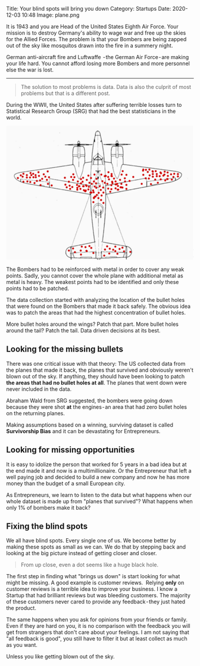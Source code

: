 Title: Your blind spots will bring you down
Category: Startups 
Date: 2020-12-03 10:48
Image: plane.png

It is 1943 and you are Head of the United States Eighth Air Force. Your mission is to destroy Germany's ability to wage war and free up the skies for the Allied Forces. The problem is that your Bombers are being zapped out of the sky like mosquitos drawn into the fire in a summery night. 

German anti-aircraft fire and Luftwaffe  - the German Air Force - are making your life hard. You cannot afford losing more Bombers and more personnel else the war is lost.

***

> The solution to most problems is data. Data is also the culprit of most problems but that is a different post. 

During the WWII, the United States after suffering terrible losses turn to Statistical Research Group (SRG) that had the best statisticians in the world. 

![](/images/plane.png)


The Bombers had to be reinforced with metal in order to cover any weak points. Sadly, you cannot cover the whole plane with additional metal as metal is heavy. The weakest points had to be identified and only these points had to be patched.

The data collection started with analyzing the location of the bullet holes that were found on the Bombers that made it back safely. The obvious idea was to patch the areas that had the highest concentration of bullet holes. 

More bullet holes around the wings? Patch that part. More bullet holes around the tail? Patch the tail. Data driven decisions at its best.

## Looking for the missing bullets

There was one critical issue with that theory: The US collected data from the planes that made it back, the planes that survived and obviously weren't blown out of the sky. If anything, they should have been looking to patch **the areas that had no bullet holes at all**. The planes that went down were never included in the data.

Abraham Wald from SRG suggested, the  bombers were going down because they were shot **at** the engines - an area that had zero bullet holes on the returning planes. 

Making assumptions based on a winning, surviving dataset is called **Survivorship Bias** and it can be devastating for Entrepreneurs.

## Looking for missing opportunities

It is easy to idolize the person that worked for 5 years in a bad idea but at the end made it and now is a multimillionaire. Or the Entrepreneur that left a well paying job and decided to build a new company and now he has more money than the budget of a small European city. 

As Entrepreneurs, we learn to listen to the data but what happens when our whole dataset is made up from "planes that survived"? What happens when only 1% of bombers make it back?

## Fixing the blind spots
We all have blind spots. Every single one of us. We become better by making these spots as small as we can. We do that by stepping back and looking at the big picture instead of getting closer and closer. 

> From up close, even a dot seems like a huge black hole. 

The first step in finding what "brings us down" is start looking for what might be missing. A good example is customer reviews. 
Relying **only** on customer reviews is a terrible idea to improve your business. I know a Startup that had brilliant reviews but was bleeding customers. The majority of these customers never cared to provide any feedback - they just hated the product. 

The same happens when you ask  for opinions from your friends or family. Even if they are hard on you, it is no comparison with the feedback you will get from strangers that don't care about your feelings. I am not saying that "all feedback is good", you still have to filter it but at least collect as much as you want.

Unless you like getting blown out of the sky.
